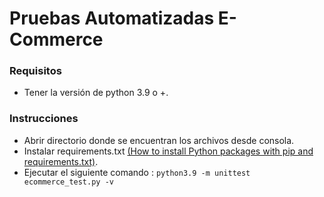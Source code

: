 # Pruebas Automatizadas E-Commerce

### Requisitos
- Tener la versión de python 3.9 o +.

### Instrucciones

- Abrir directorio donde se encuentran los archivos desde consola.
- Instalar requirements.txt [(How to install Python packages with pip and requirements.txt)](http://https://note.nkmk.me/en/python-pip-install-requirements/ "How to install Python packages with pip and requirements.txt").
- Ejecutar el siguiente comando : 
`python3.9 -m unittest ecommerce_test.py -v`